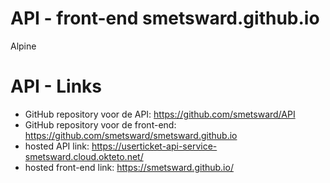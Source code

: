 # API - front-end smetsward.github.io

Alpine

# API - Links

- GitHub repository voor de API: https://github.com/smetsward/API
- GitHub repository voor de front-end: https://github.com/smetsward/smetsward.github.io
- hosted API link: https://userticket-api-service-smetsward.cloud.okteto.net/
- hosted front-end link: https://smetsward.github.io/

